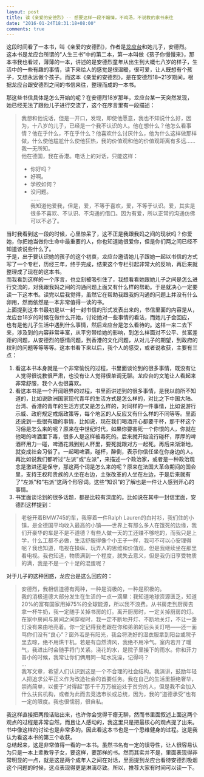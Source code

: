 ```yaml
---
layout: post
title: 读《亲爱的安德烈》-- 想要这样一段不煽情，不鸡汤，不说教的家书来往
date: "2016-01-24T18:31:18+08:00"
comments: true
---
```

这段时间看了一本书，叫《亲爱的安德烈》，作者是[龙应台](https://zh.wikipedia.org/wiki/%E9%BE%8D%E6%87%89%E5%8F%B0)和她儿子，安德烈。  
这本书是龙应台所谓的“人生三书”中的第二本，第一本叫做《孩子你慢慢来》，那本书我也看过，薄薄的一本，讲述的是安德烈童年从出生到大概七八岁的样子，生活中的一些有趣的事情，读下来给人的感觉是很温暖，很可爱，让人既想有个孩子，又想永远做个孩子。而这本《亲爱的安德烈》，是在安德烈18~21岁期间，根据龙应台跟安德烈之间的书信来往，整理而成的一本书。

那这些书信具体是怎么开始的呢？在安德烈18岁那年，龙应台某一天突然发现，她已经无法了跟他儿子进行交流了，这个在序言里有一段描述：
> 我想和他说话，但是一开口，发现，即使他愿意，我也不知说什么好，因为，十八岁的儿子，已经是一个我不认识的人。他在想什么？他怎么看事情？他在乎什么，不在乎什么？他喜欢什么讨厌什么，他为什么这样做那样做，什么使他尴尬什么使他狂热，我的价值观和他的价值观距离有多远……我一无所知。  
> 他在德国，我在香港。电话上的对话，只能这样：  
> - 你好吗？   
> - 好啊。  
> - 学校如何？  
> - 没问题。  
> ……  
> 我知道他爱我，但是，爱，不等于喜欢，爱，不等于认识。爱，其实是很多不喜欢、不认识、不沟通的借口。因为有爱，所以正常的沟通仿佛可以不必了。

当时我看到这一段的时候，心里惊呆了，这不正是我跟我妈之间的现状吗？你爱她，你把她当做你生命中最重要的人，你也知道她很爱你，但是你们两之间已经不知道该说些什么了。  
于是，出于要认识她的孩子的这个初衷，龙应台邀请她儿子跟她一起以书信的方式写了一个专栏，历经三年，终于完成，结果这个专栏引起非常大的反响，再后来就整理成了现在的这本书。  
而我看到这样的一个序言，也立刻被吸引住了，我想看看她跟她儿子之间是怎么进行交流的，对我跟我妈之间的沟通问题上面又有什么样的帮助。于是就决心一定要读一下这本书。读完以后我觉得，虽然它在帮助我跟我妈沟通的问题上并没有什么卵用，然而依然是一本非常值得一读的书。  
上面提到这本书最初是以一封一封书信的形式发表出来的，书信里面的内容是从，龙应台18岁的时候在做什么开始，讨论她对一些事情的看法，而她儿子会回应，也有是他儿子生活中遇到什么事情，然后龙应台是怎么看待的。这样一来二去下来，涉及到的内容非常丰富，从平穷带给她的影响，到怎么样面对不公平、贫富差距的问题，从安德烈的感情问题，到香港的文化问题，从对儿子的期望，到政府的权利的问题等等等等。这本书看下来以后，我个人的感受，或者说收获，主要有三点：  
1. 看这本书本身就是一个非常愉悦的过程，书里面谈论到的很多事情，既没有让人觉得很说教很严肃，也没有让人觉得很单调无聊。龙应台的文笔让人看起来非常舒服，我个人也很喜欢。  
2. 看这本书是一个开阔眼界的过程，书里面讲述到的很多事情，是我以前所不知道的，比如说欧洲国家现代青年的生活方式是怎么样的，对比之下中国大陆、台湾、香港的青年的生活方式又是怎么样的，对同样的一件事情，比如说游行示威、政府规定戒烟政策等，每个地区的人反应又有什么样的不同等等。里面还说到一些很有趣的事情，比如说，现在我们喝酒开心都要干杯，那干杯这个习俗是怎么来的呢？原来在中世纪时代，如果你要害死一个你恨的人，你就在他喝的啤酒里下毒，很多人是这样被毒死的。后来就开始流行碰杯，厚厚的啤酒杯用力一碰，啤酒花溅到别人杯里，要死就跟对方一起死。再后来渐渐地，就变成社会习俗了。一起喝啤酒，碰杯，醉倒，表示你信任坐在你身边的人。再比如说我们都听过“左派”或“左派”，来描述一个政治家，或者是一种政治观念是激进还是保守，那这两个词是怎么来的呢？原来在法国大革命期间的国会里，支持王权和贵族的人坐在右边，主张改革的人坐在左边，于是后来就有了“左派”和“右派”这两个形容词。这些“知识”的了解也是一件让人感到开心的事情。  
3. 书里面谈论到的很多话题，都是比较有深度的。比如说在其中一封信里面，安德烈这样提到：

> 老爸开着BMW745的车，我穿着一件Ralph Lauren的白衬衫，我们住的小镇，是全德国平均收入最高的小镇——世界上有那么多人在饿死的边缘，我们开豪华的车是不是不道德？有些人做一天的工还赚不够吃的，而我只是上学，什么工都不必做，生活舒服得像个小王子一样，我可不可以心安理得呢？我也知道，电视在操纵、玩弄人的思维和价值观，但是我继续坐在那里看电视。我也知道，物质满到一个程度，就失去意义，但是我仍旧享受物质的满，我是不是一个十足的混蛋呢？

对于儿子的这种困惑，龙应台是这么回应的：  
> 安德烈，我相信道德有两种，一种是消极的，一种是积极的。  
> 我的消极道德大部分发生在生活的一点一滴里：我知道地球资源匮乏，知道20%的富有国家用掉75%的全球能源，所以我不浪费。从书房走到厨房去拿一杯牛奶，我一定随手关掉书房的灯。离开厨房时，一定关掉厨房的灯。在家中房间与房间之间穿梭时，我一定不断地开灯、不断地关灯，不让一盏灯没有来由地亮着。你一定记得我老跟在你和弟弟的后头关灯吧——还一面骂你们没有“良心”？窗外若是有阳光，我会将洗好的湿衣服拿到阳台或院子里去晾，绝不用烘干机。若是有自然清风，我绝不用冷气。室内若开了暖气，我进出时会随手将门关紧。浇花的水，是院子里接下的雨水。你和菲力普小的时候，我常让你们俩用同一缸水洗澡，记得吗？  
> ...  
> 我写文章，希望人们认识到这是一个不合理的社会结构。我演讲，鼓励年轻人把追求公平正义作为改造社会的首要任务。我在自己的生活里拒绝奢华，崇尚简单，以便于“对得起”那千千万万被迫处于贫穷的人，但是我不会加入什么扶贫机构，或者为此而去竞选市长或总统，因为，我的“道德承受”也有一定的限度。我也很懦弱，很自私。

我这样直接把两段话贴出来，也许你会觉得干瘪无聊，然而书里面叙述上面这两个观点的过程是非常自然，而且让人感动的，我这里只是把最核心的观点提了出来。书中像这样的讨论也是非常多的。因此看这本书也是一个思维健身的过程。这是我认为看这本书的第三个收获。  
总结起来，这是非常值得一看的一本书。虽然书名有一定的误导性，让人很容易认为只是一本上辈教导子女，要这样，要那样的书。然而其实并不是，里面表现得非常明显的一点，就是这是两个成年人之间在对话，里面提到龙应台看待安德烈吸烟这个问题的时候，这点表现得更是淋漓尽致。所以，推荐大家有时间可以读一下。
